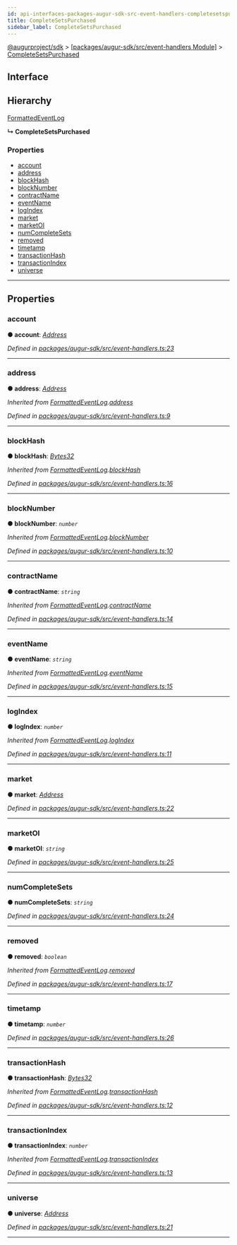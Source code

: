 ```yaml
---
id: api-interfaces-packages-augur-sdk-src-event-handlers-completesetspurchased
title: CompleteSetsPurchased
sidebar_label: CompleteSetsPurchased
---
```


[@augurproject/sdk](api-readme.md) > [[packages/augur-sdk/src/event-handlers Module]](api-modules-packages-augur-sdk-src-event-handlers-module.md) > [CompleteSetsPurchased](api-interfaces-packages-augur-sdk-src-event-handlers-completesetspurchased.md)

## Interface

## Hierarchy

 [FormattedEventLog](api-interfaces-packages-augur-sdk-src-event-handlers-formattedeventlog.md)

**↳ CompleteSetsPurchased**

### Properties

* [account](api-interfaces-packages-augur-sdk-src-event-handlers-completesetspurchased.md#account)
* [address](api-interfaces-packages-augur-sdk-src-event-handlers-completesetspurchased.md#address)
* [blockHash](api-interfaces-packages-augur-sdk-src-event-handlers-completesetspurchased.md#blockhash)
* [blockNumber](api-interfaces-packages-augur-sdk-src-event-handlers-completesetspurchased.md#blocknumber)
* [contractName](api-interfaces-packages-augur-sdk-src-event-handlers-completesetspurchased.md#contractname)
* [eventName](api-interfaces-packages-augur-sdk-src-event-handlers-completesetspurchased.md#eventname)
* [logIndex](api-interfaces-packages-augur-sdk-src-event-handlers-completesetspurchased.md#logindex)
* [market](api-interfaces-packages-augur-sdk-src-event-handlers-completesetspurchased.md#market)
* [marketOI](api-interfaces-packages-augur-sdk-src-event-handlers-completesetspurchased.md#marketoi)
* [numCompleteSets](api-interfaces-packages-augur-sdk-src-event-handlers-completesetspurchased.md#numcompletesets)
* [removed](api-interfaces-packages-augur-sdk-src-event-handlers-completesetspurchased.md#removed)
* [timetamp](api-interfaces-packages-augur-sdk-src-event-handlers-completesetspurchased.md#timetamp)
* [transactionHash](api-interfaces-packages-augur-sdk-src-event-handlers-completesetspurchased.md#transactionhash)
* [transactionIndex](api-interfaces-packages-augur-sdk-src-event-handlers-completesetspurchased.md#transactionindex)
* [universe](api-interfaces-packages-augur-sdk-src-event-handlers-completesetspurchased.md#universe)

---

## Properties

<a id="account"></a>

###  account

**● account**: *[Address](api-modules-packages-augur-sdk-src-event-handlers-module.md#address)*

*Defined in [packages/augur-sdk/src/event-handlers.ts:23](https://github.com/AugurProject/augur/blob/b4365d6894/packages/augur-sdk/src/event-handlers.ts#L23)*

___
<a id="address"></a>

###  address

**● address**: *[Address](api-modules-packages-augur-sdk-src-event-handlers-module.md#address)*

*Inherited from [FormattedEventLog](api-interfaces-packages-augur-sdk-src-event-handlers-formattedeventlog.md).[address](api-interfaces-packages-augur-sdk-src-event-handlers-formattedeventlog.md#address)*

*Defined in [packages/augur-sdk/src/event-handlers.ts:9](https://github.com/AugurProject/augur/blob/b4365d6894/packages/augur-sdk/src/event-handlers.ts#L9)*

___
<a id="blockhash"></a>

###  blockHash

**● blockHash**: *[Bytes32](api-modules-packages-augur-sdk-src-event-handlers-module.md#bytes32)*

*Inherited from [FormattedEventLog](api-interfaces-packages-augur-sdk-src-event-handlers-formattedeventlog.md).[blockHash](api-interfaces-packages-augur-sdk-src-event-handlers-formattedeventlog.md#blockhash)*

*Defined in [packages/augur-sdk/src/event-handlers.ts:16](https://github.com/AugurProject/augur/blob/b4365d6894/packages/augur-sdk/src/event-handlers.ts#L16)*

___
<a id="blocknumber"></a>

###  blockNumber

**● blockNumber**: *`number`*

*Inherited from [FormattedEventLog](api-interfaces-packages-augur-sdk-src-event-handlers-formattedeventlog.md).[blockNumber](api-interfaces-packages-augur-sdk-src-event-handlers-formattedeventlog.md#blocknumber)*

*Defined in [packages/augur-sdk/src/event-handlers.ts:10](https://github.com/AugurProject/augur/blob/b4365d6894/packages/augur-sdk/src/event-handlers.ts#L10)*

___
<a id="contractname"></a>

###  contractName

**● contractName**: *`string`*

*Inherited from [FormattedEventLog](api-interfaces-packages-augur-sdk-src-event-handlers-formattedeventlog.md).[contractName](api-interfaces-packages-augur-sdk-src-event-handlers-formattedeventlog.md#contractname)*

*Defined in [packages/augur-sdk/src/event-handlers.ts:14](https://github.com/AugurProject/augur/blob/b4365d6894/packages/augur-sdk/src/event-handlers.ts#L14)*

___
<a id="eventname"></a>

###  eventName

**● eventName**: *`string`*

*Inherited from [FormattedEventLog](api-interfaces-packages-augur-sdk-src-event-handlers-formattedeventlog.md).[eventName](api-interfaces-packages-augur-sdk-src-event-handlers-formattedeventlog.md#eventname)*

*Defined in [packages/augur-sdk/src/event-handlers.ts:15](https://github.com/AugurProject/augur/blob/b4365d6894/packages/augur-sdk/src/event-handlers.ts#L15)*

___
<a id="logindex"></a>

###  logIndex

**● logIndex**: *`number`*

*Inherited from [FormattedEventLog](api-interfaces-packages-augur-sdk-src-event-handlers-formattedeventlog.md).[logIndex](api-interfaces-packages-augur-sdk-src-event-handlers-formattedeventlog.md#logindex)*

*Defined in [packages/augur-sdk/src/event-handlers.ts:11](https://github.com/AugurProject/augur/blob/b4365d6894/packages/augur-sdk/src/event-handlers.ts#L11)*

___
<a id="market"></a>

###  market

**● market**: *[Address](api-modules-packages-augur-sdk-src-event-handlers-module.md#address)*

*Defined in [packages/augur-sdk/src/event-handlers.ts:22](https://github.com/AugurProject/augur/blob/b4365d6894/packages/augur-sdk/src/event-handlers.ts#L22)*

___
<a id="marketoi"></a>

###  marketOI

**● marketOI**: *`string`*

*Defined in [packages/augur-sdk/src/event-handlers.ts:25](https://github.com/AugurProject/augur/blob/b4365d6894/packages/augur-sdk/src/event-handlers.ts#L25)*

___
<a id="numcompletesets"></a>

###  numCompleteSets

**● numCompleteSets**: *`string`*

*Defined in [packages/augur-sdk/src/event-handlers.ts:24](https://github.com/AugurProject/augur/blob/b4365d6894/packages/augur-sdk/src/event-handlers.ts#L24)*

___
<a id="removed"></a>

###  removed

**● removed**: *`boolean`*

*Inherited from [FormattedEventLog](api-interfaces-packages-augur-sdk-src-event-handlers-formattedeventlog.md).[removed](api-interfaces-packages-augur-sdk-src-event-handlers-formattedeventlog.md#removed)*

*Defined in [packages/augur-sdk/src/event-handlers.ts:17](https://github.com/AugurProject/augur/blob/b4365d6894/packages/augur-sdk/src/event-handlers.ts#L17)*

___
<a id="timetamp"></a>

###  timetamp

**● timetamp**: *`number`*

*Defined in [packages/augur-sdk/src/event-handlers.ts:26](https://github.com/AugurProject/augur/blob/b4365d6894/packages/augur-sdk/src/event-handlers.ts#L26)*

___
<a id="transactionhash"></a>

###  transactionHash

**● transactionHash**: *[Bytes32](api-modules-packages-augur-sdk-src-event-handlers-module.md#bytes32)*

*Inherited from [FormattedEventLog](api-interfaces-packages-augur-sdk-src-event-handlers-formattedeventlog.md).[transactionHash](api-interfaces-packages-augur-sdk-src-event-handlers-formattedeventlog.md#transactionhash)*

*Defined in [packages/augur-sdk/src/event-handlers.ts:12](https://github.com/AugurProject/augur/blob/b4365d6894/packages/augur-sdk/src/event-handlers.ts#L12)*

___
<a id="transactionindex"></a>

###  transactionIndex

**● transactionIndex**: *`number`*

*Inherited from [FormattedEventLog](api-interfaces-packages-augur-sdk-src-event-handlers-formattedeventlog.md).[transactionIndex](api-interfaces-packages-augur-sdk-src-event-handlers-formattedeventlog.md#transactionindex)*

*Defined in [packages/augur-sdk/src/event-handlers.ts:13](https://github.com/AugurProject/augur/blob/b4365d6894/packages/augur-sdk/src/event-handlers.ts#L13)*

___
<a id="universe"></a>

###  universe

**● universe**: *[Address](api-modules-packages-augur-sdk-src-event-handlers-module.md#address)*

*Defined in [packages/augur-sdk/src/event-handlers.ts:21](https://github.com/AugurProject/augur/blob/b4365d6894/packages/augur-sdk/src/event-handlers.ts#L21)*

___

